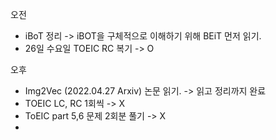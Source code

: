  오전
 - iBoT 정리 -> iBOT을 구체적으로 이해하기 위해 BEiT 먼저 읽기.
 - 26일 수요일 TOEIC RC 복기 -> O

오후
- Img2Vec (2022.04.27 Arxiv) 논문 읽기.  -> 읽고 정리까지 완료
- TOEIC LC, RC 1회씩  -> X
- ToEIC part 5,6 문제 2회분 풀기 -> X
- 

